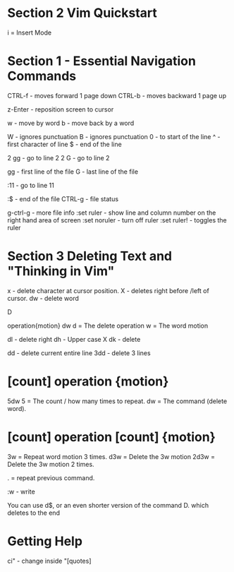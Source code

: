 # Section 2 Vim Quickstart

i = Insert Mode

# Section 1 - Essential Navigation Commands

CTRL-f - moves forward 1 page down 
CTRL-b - moves backward 1 page up

z-Enter - reposition screen to cursor

w - move by word
b - move back by a word

W - ignores punctuation
B - ignores punctuation
0 - to start of the line
^ - first character of line
$ - end of the line

2 gg - go to line 2
2 G - go to line 2

gg - first line of the file
G - last line of the file

:11 - go to line 11

:$ - end of the file
CTRL-g - file status

g-ctrl-g - more file info
:set ruler - show line and column number on the right hand area of screen
:set noruler - turn off ruler
:set ruler! - toggles the ruler

# Section 3 Deleting Text and "Thinking in Vim"
x - delete character at cursor position.
X - deletes right before /left of cursor.
dw - delete word

D



operation{motion}
dw
d = The delete operation
w = The word motion

dl - delete right
dh - Upper case X
dk - delete

dd - delete current entire line
3dd - delete 3 lines

# [count] operation {motion}
5dw
5 = The count / how many times to repeat.
dw = The command (delete word).

# [count] operation [count] {motion}
3w = Repeat word motion 3 times.
d3w = Delete the 3w motion
2d3w = Delete the 3w motion 2 times.


. = repeat previous command.

:w - write



You can use d$, or an even shorter version of the command D. which deletes to the end

# Getting Help















ci" - change inside "[quotes]
























